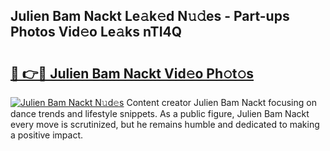 ## Julien Bam Nackt Le𝚊k𝚎d N𝚞𝚍es - Part-ups Photos Vid𝚎o Le𝚊ks nTI4Q

# <h2><a href="http://fb2f5tn.evod.top/?m=Julien+Bam+Nackt">🔗 👉🔴 Julien Bam Nackt Vid𝚎o Ph𝚘t𝚘s</a></h2>

[![Julien Bam Nackt N𝚞d𝚎s](https://i.imgur.com/8V9OHl7.gif)](http://fb2f5tn.evod.top/?m=Julien+Bam+Nackt)
Content creator Julien Bam Nackt focusing on dance trends and lifestyle snippets. As a public figure, Julien Bam Nackt every move is scrutinized, but he remains humble and dedicated to making a positive impact. 

